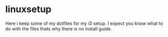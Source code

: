 # linuxsetup

Here i keep some of my dotfiles for my i3 setup.
I expect you know what to do with the files thats why there is no install guide.
